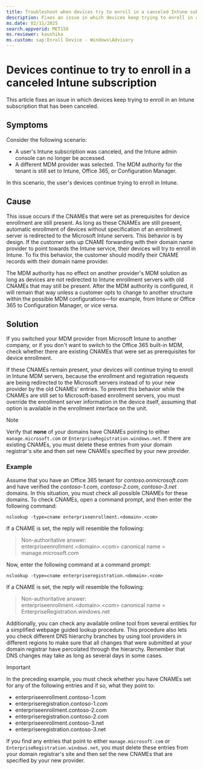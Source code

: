 ```yaml
---
title: Troubleshoot when devices try to enroll in a canceled Intune subscription
description: Fixes an issue in which devices keep trying to enroll in an Intune subscription that has been canceled.
ms.date: 02/11/2025
search.appverid: MET150
ms.reviewer: kaushika
ms.custom: sap:Enroll Device - Windows\Advisory
---
```

# Devices continue to try to enroll in a canceled Intune subscription

This article fixes an issue in which devices keep trying to enroll in an Intune subscription that has been canceled.

## Symptoms

Consider the following scenario:

- A user's Intune subscription was canceled, and the Intune admin console can no longer be accessed.
- A different MDM provider was selected. The MDM authority for the tenant is still set to Intune, Office 365, or Configuration Manager.

In this scenario, the user's devices continue trying to enroll in Intune.

## Cause

This issue occurs if the CNAMEs that were set as prerequisites for device enrollment are still present. As long as these CNAMEs are still present, automatic enrollment of devices without specification of an enrollment server is redirected to the Microsoft Intune servers. This behavior is by design. If the customer sets up CNAME forwarding with their domain name provider to point towards the Intune service, their devices will try to enroll in Intune. To fix this behavior, the customer should modify their CNAME records with their domain name provider.

The MDM authority has no effect on another provider's MDM solution as long as devices are not redirected to Intune enrollment servers with old CNAMEs that may still be present. After the MDM authority is configured, it will remain that way unless a customer opts to change to another structure within the possible MDM configurations&mdash;for example, from Intune or Office 365 to Configuration Manager, or vice versa.

## Solution

If you switched your MDM provider from Microsoft Intune to another company, or if you don't want to switch to the Office 365 built-in MDM, check whether there are existing CNAMEs that were set as prerequisites for device enrollment.

If these CNAMEs remain present, your devices will continue trying to enroll in Intune MDM servers, because the enrollment and registration requests are being redirected to the Microsoft servers instead of to your new provider by the old CNAMEs' entries. To prevent this behavior while the CNAMEs are still set to Microsoft-based enrollment servers, you must override the enrollment server information in the device itself, assuming that option is available in the enrollment interface on the unit.

> [!NOTE]
> Verify that **none** of your domains have CNAMEs pointing to either `manage.microsoft.com` or `EnterpriseRegistration.windows.net`. If there are existing CNAMEs, you must delete these entries from your domain registrar's site and then set new CNAMEs specified by your new provider.

### Example

Assume that you have an Office 365 tenant for *contoso.onmicrosoft.com* and have verified the *contoso-1.com*, *contoso-2.com*, *contoso-3.net* domains. In this situation, you must check all possible CNAMEs for these domains. To check CNAMEs, open a command prompt, and then enter the following command:

```console
nslookup -type=cname enterpriseenrollment.<domain>.<com>
```

If a CNAME is set, the reply will resemble the following:

> Non-authoritative answer:  
> enterpriseenrollment.\<domain>.\<com> canonical name = manage.microsoft.com

Now, enter the following command at a command prompt:

```console
nslookup -type=cname enterpriseregistration.<domain>.<com>
```

If a CNAME is set, the reply will resemble the following:

> Non-authoritative answer:  
> enterpriseenrollment.\<domain>.\<com> canonical name = EnterpriseRegistration.windows.net

Additionally, you can check any available online tool from several entities for a simplified webpage guided lookup procedure. This procedure also lets you check different DNS hierarchy branches by using tool providers in different regions to make sure that all changes that were submitted at your domain registrar have percolated through the hierarchy. Remember that DNS changes may take as long as several days in some cases.

> [!IMPORTANT]
> In the preceding example, you must check whether you have CNAMEs set for any of the following entries and if so, what they point to:
>
> - enterpriseenrollment.contoso-1.com
> - enterpriseregistration.contoso-1.com
> - enterpriseenrollment.contoso-2.com
> - enterpriseregistration.contoso-2.com
> - enterpriseenrollment.contoso-3.net
> - enterpriseregistration.contoso-3.net

If you find any entries that point to either `manage.microsoft.com` or `EnterpriseRegistration.windows.net`, you must delete these entries from your domain registrar's site and then set the new CNAMEs that are specified by your new provider.
